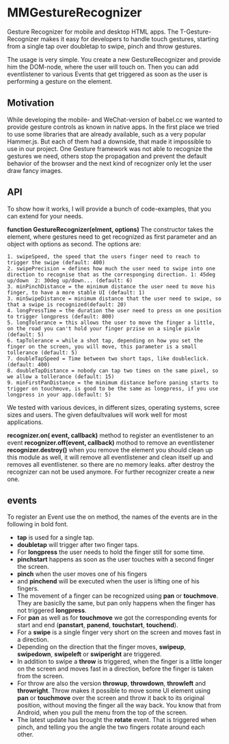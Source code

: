 # MMGestureRecognizer
Gesture Recognizer for mobile and desktop HTML apps. The T-Gesture-Recognizer makes it easy for developers to handle touch gestures, starting from a single tap over doubletap to swipe, pinch and throw gestures. 

The usage is very simple. You create a new GestureRecognizer and provide him the DOM-node, where the user will touch on. Then you can add eventlistener to various Events that get triggered as soon as the user is performing a gesture on the element. 

## Motivation
While developing the mobile- and WeChat-version of babel.cc we wanted to provide gesture controls as known in native apps. In the first place we tried to use some libraries that are already available, such as a very popular Hammer.js. But each of them had a downside, that made it impossible to use in our project. One Gesture framework was not able to recognize the gestures we need, others stop the propagation and prevent the default behavior of the browser and the next kind of recognizer only let the user draw fancy images.

## API
To show how it works, I will provide a bunch of code-examples, that you can extend for your needs.

**function GestureRecognizer(elment, options)**
The constructor takes the element, where gestures need to get recognized as first parameter and an object with options as second. The options are:

    1. swipeSpeed, the speed that the users finger need to reach to trigger the swipe (default: 400)
    2. swipePrecision = defines how much the user need to swipe into one direction to recognise that as the corresponging direction. 1: 45deg up/down  2: 30deg up/down... (default: 6)
    3. minPinchDistance = the minimum distance the user need to move his finger, to have a more stable UI (default: 1)
    3. minSwipeDistance = minimum distance that the user need to swipe, so that a swipe is recognized(default: 20)
    4. longPressTime = the duration the user need to press on one position to trigger longpress (default: 800)
    5. longTolerance = this allows the user to move the finger a little, on the road you can't hold your finger przise on a single pixle (default: 5)
    6. tapTolerance = while a shot tap, depending on how you set the finger on the screen, you will move, this parameter is a small tollerance (default: 5)
    7. doubleTapSpeed = Time between two short taps, like doubleclick. (default: 400)
    8. doubleTapDistance = nobody can tap two times on the same pixel, so we allow a tollerance (default: 15)
    9. minFirstPanDistance = the minimum distance before paning starts to trigger on touchmove, is good to be the same as longpress, if you use longpress in your app.(default: 5)
We tested with various devices, in different sizes, operating systems, scree sizes and users. The given defaultvalues will work well for most applications.


**recognizer.on( event, callback)** method to register an eventlistener to an event
**recognizer.off(event, callback)** mothod to remove an eventlistener
**recognizer.destroy()** when you remove the element you should clean up this module as well, it will remove all eventlistener and clean itself up and removes all eventlistener. so there are no memory leaks. after destroy the recognizer can not be used anymore. For further recognizer create a new one.


## events
To register an Event use the on method, the names of the events are in the following in bold font.

 - **tap** is used for a single tap. 
 - **doubletap** will trigger after two finger taps. 
 - For **longpress** the user needs to hold the finger still for some time. 
 - **pinchstart** happens as soon as the user touches with a second finger the screen. 
 - **pinch** when the user moves one of his fingers 
 - and **pinchend** will be executed when the user is lifting one of his fingers.
 - The movement of a finger can be recognized using **pan** or **touchmove**. They are basiclly the same, but pan only happens when the finger has not triggered **longpress**. 
 - For **pan** as well as for **touchmove** we got the corresponding events for start and end (**panstart**, **panend**, **touchstart**, **touchend**).
  - For a **swipe** is a single finger very short on the screen and moves fast in a direction. 
  - Depending on the direction that the finger moves, **swipeup**, **swipedown**, **swipeleft** or **swiperight** are triggered. 
  - In addition to swipe a **throw** is triggered, when the finger is a little longer on the screen and moves fast in a direction, before the finger is taken from the screen. 
  - For throw are also the version **throwup**, **throwdown**, **throwleft** and **throwright**. Throw makes it possible to move some UI element using **pan** or **touchmove** over the screen and throw it back to its original position, without moving the finger all the way back. You know that from Android, when you pull the menu from the top of the screen.
  - The latest update has brought the **rotate** event. That is triggered when pinch, and telling you the angle the two fingers rotate around each other.







